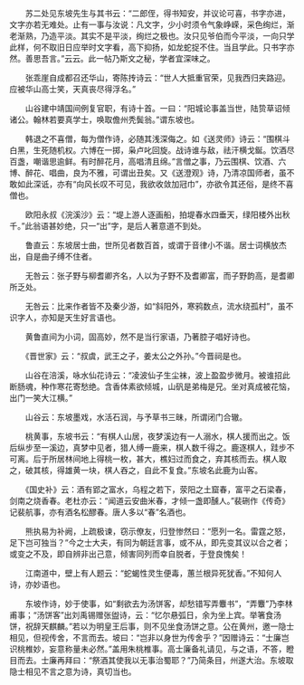 <!-- { "loadSidebar": true } -->
　　苏二处见东坡先生与其书云：“二郎侄，得书知安，并议论可喜，书字亦进，文字亦若无难处。止有一事与汝说：凡文字，少小时须令气象峥嵘，采色绚烂，渐老渐熟，乃造平淡。其实不是平淡，绚烂之极也。汝只见爷伯而今平淡，一向只学此样，何不取旧日应举时文字看，高下抑扬，如龙蛇捉不住。当且学此。只书字亦然。善思吾言。”云云。此一帖乃斯文之秘，学者宜深味之。 

　　张乖崖自成都召还华山，寄陈抟诗云：“世人大抵重官荣，见我西归夹路迎。应被华山高士笑，天真丧尽得浮名。” 

　　山谷建中靖国间例复官职，有诗十首。一曰：“阳城论事盖当世，陆贽草诏倾诸公。翰林若要真学士，唤取儋州秃鬓翁。”谓东坡也。 

　　韩退之不喜僧，每为僧作诗，必随其浅深侮之。如《送灵师》诗云：“围棋斗白黑，生死随机权。六博在一掷，枭卢叱回旋。战诗谁与敌，祛汗横戈鋋。饮酒尽百盏，嘲谐思逾鲜。有时醉花月，高唱清且绵。”言僧之事，乃云围棋、饮酒、六博、醉花、唱曲，良为不雅，可谓出丑矣。又《送澄观》诗，乃清凉国师者，虽不敢如此深诋，亦有“向风长叹不可见，我欲收敛加冠巾”，亦欲令其还俗，是终不喜僧也。 

　　欧阳永叔《浣溪沙》云：“堤上游人逐画船，拍堤春水四垂天，绿阳楼外出秋千。”此翁语甚妙绝，只一“出”字，是后人著意道不到处。 

　　鲁直云：东坡居士曲，世所见者数百首，或谓于音律小不谐。居士词横放杰出，自是曲子缚不住者。 

　　无咎云：张子野与柳耆卿齐名，人以为子野不及耆卿富，而子野韵高，是耆卿所乏处。 

　　无咎云：比来作者皆不及秦少游，如“斜阳外，寒鸦数点，流水绕孤村”，虽不识字人，亦知是天生好言语也。 

　　黄鲁直间为小词，固高妙，然不是当行家语，乃著腔子唱好诗也。 

　　《晋世家》云：“叔虞，武王之子，姜太公之外孙。”今晋祠是也。 

　　山谷在涪溪，咏水仙花诗云：“凌波仙子生尘袜，波上盈盈步微月。被谁招此断肠魂，种作寒花寄愁绝。含香体素欲倾城，山矾是弟梅是兄。坐对真成被花恼，出门一笑大江横。” 

　　山谷云：东坡墨戏，水活石润，与予草书三昧，所谓闭门合辙。 

　　桃黄事，东坡书云：“有棋人山居，夜梦溪边有一人溺水，棋人援而出之。饭后纵步至一溪边，真梦中见者，猎人缚一鹿来，棋人数千得之。鹿逐棋人，跬步不可离。后于所居林间地上得桃一枚，甚大，樵妇过而食之，弃其核而去。棋人取之，破其核，得雄黄一块，棋人吞之，自此不复食。”东坡名此鹿为山客。 

　　《国史补》云：酒有郢之富水，乌程之若下，荥阳之土窟春，富平之石梁春，剑南之烧香春。老杜亦云：“闻道云安曲米春，才倾一盏即醺人。”裴硎作《传奇》记裴航事，亦有酒名松醪春。唐人多以“春”名酒也。 

　　熊执易为补阙，上疏极谏，窃示僚友，归登惨然曰：“愿列一名。雷霆之怒，足下岂可独当？”今之士大夫，有同为朝廷言事，或不从，即先变其议以合之者；或变之不及，即自辨非出己意，倾害同列而幸自脱者，于登良愧矣！ 

　　江南道中，壁上有人题云：“蛇蝎性灵生便毒，蕙兰根异死犹香。”不知何人诗，亦妙语也。 

　　东坡作诗，妙于使事，如“剩欲去为汤饼客，却愁错写弄麞书”，“弄麞”乃李林甫事；“汤饼客”出刘禹锡赠张盥诗，云：“忆尔悬弧日，余为坐上宾。举箸食汤饼，祝辞天麒麟。”若以为明皇王后事，则不见坐食汤饼之意。公在黄州，邀一隐士相见，但视传舍，不言而去。坡曰：“岂非以身世为传舍乎？”因赠诗云：“士廉岂识桃椎妙，妄意称量未必然。”盖用朱桃椎事。高士廉备礼请见，与之语，不答，瞪目而去。士廉再拜曰：“祭酒其使我以无事治蜀耶？”乃简条目，州遂大治。东坡取隐士相见不言之意为诗，真切当也。 

